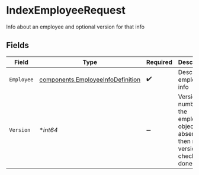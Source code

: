 # IndexEmployeeRequest

Info about an employee and optional version for that info


## Fields

| Field                                                                                  | Type                                                                                   | Required                                                                               | Description                                                                            |
| -------------------------------------------------------------------------------------- | -------------------------------------------------------------------------------------- | -------------------------------------------------------------------------------------- | -------------------------------------------------------------------------------------- |
| `Employee`                                                                             | [components.EmployeeInfoDefinition](../../models/components/employeeinfodefinition.md) | :heavy_check_mark:                                                                     | Describes employee info                                                                |
| `Version`                                                                              | **int64*                                                                               | :heavy_minus_sign:                                                                     | Version number for the employee object. If absent or 0 then no version checks are done |